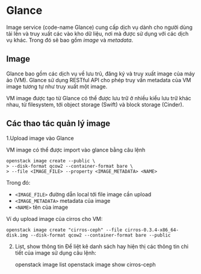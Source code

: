 # Glance
Image service (code-name Glance) cung cấp dịch vụ dành cho người dùng tải lên và truy xuất các vào kho dữ liệu, nơi mà được sử dụng với các dịch vụ khác.
Trong đó sẽ bao gồm *image* và *metadata*.

## Image
Glance bao gồm các dịch vụ về lưu trũ, đăng ký và truy xuất image của máy ảo (VM).
Glance sử dụng RESTful API cho phép truy vấn metadata của VM image tương tự như truy xuất một image.

VM image được tạo từ Glance có thể được lưu trữ ở nhiều kiểu lưu trữ khác nhau, từ filesystem, tới object storage (Swift) và block storage (Cinder).

## Các thao tác quản lý image
1.Upload image vào Glance

VM image có thể được import vào glance bằng câu lệnh

    openstack image create --public \
    > --disk-format qcow2 --container-format bare \
    > --file <IMAGE_FILE> --property <IMAGE_METADATA> <NAME>
  
Trong đó:
- `<IMAGE_FILE>` đường dẫn local tới file image cần upload
- `<IMAGE_METADATA>` metadata của image
- `<NAME>` tên của image
  
Ví dụ upload image của cirros cho VM:
  
    openstack image create "cirros-ceph" --file cirros-0.3.4-x86_64-disk.img --disk-format qcow2 --container-format bare --public
    
 2. List, show thông tin
 Để liệt kê danh sách hay hiện thị các thông tin chi tiết của image sử dụng câu lệnh:
 
    openstack image list
    openstack image show cirros-ceph
    
    
    
